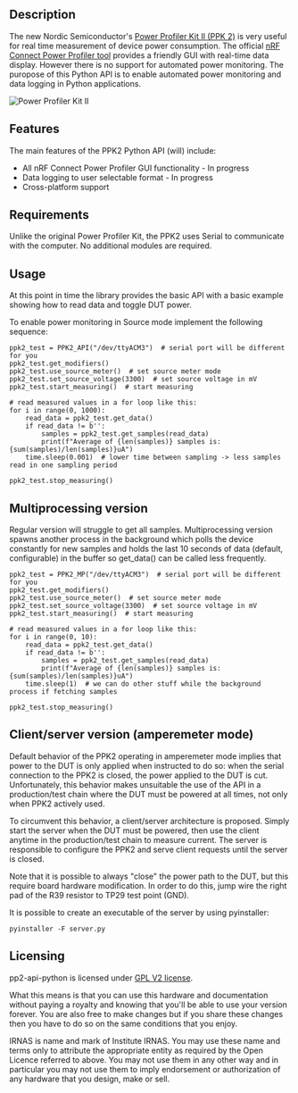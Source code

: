 ## Description
The new Nordic Semiconductor's [Power Profiler Kit II (PPK 2)](https://www.nordicsemi.com/Software-and-tools/Development-Tools/Power-Profiler-Kit-2) is very useful for real time measurement of device power consumption. The official [nRF Connect Power Profiler tool](https://github.com/NordicSemiconductor/pc-nrfconnect-ppk) provides a friendly GUI with real-time data display. However there is no support for automated power monitoring. The puropose of this Python API is to enable automated power monitoring and data logging in Python applications.

![Power Profiler Kit II](https://github.com/IRNAS/ppk2-api-python/blob/master/images/power-profiler-kit-II.jpg)

## Features
The main features of the PPK2 Python API (will) include:
* All nRF Connect Power Profiler GUI functionality - In progress
* Data logging to user selectable format - In progress
* Cross-platform support

## Requirements
Unlike the original Power Profiler Kit, the PPK2 uses Serial to communicate with the computer. No additional modules are required.

## Usage
At this point in time the library provides the basic API with a basic example showing how to read data and toggle DUT power.

To enable power monitoring in Source mode implement the following sequence:
```
ppk2_test = PPK2_API("/dev/ttyACM3")  # serial port will be different for you
ppk2_test.get_modifiers()
ppk2_test.use_source_meter()  # set source meter mode
ppk2_test.set_source_voltage(3300)  # set source voltage in mV
ppk2_test.start_measuring()  # start measuring

# read measured values in a for loop like this:
for i in range(0, 1000):
    read_data = ppk2_test.get_data()
    if read_data != b'':
        samples = ppk2_test.get_samples(read_data)
        print(f"Average of {len(samples)} samples is: {sum(samples)/len(samples)}uA")
    time.sleep(0.001)  # lower time between sampling -> less samples read in one sampling period
    
ppk2_test.stop_measuring()
```

## Multiprocessing version
Regular version will struggle to get all samples. Multiprocessing version spawns another process in the background which polls the device constantly for new samples and holds the last 10 seconds of data (default, configurable) in the buffer so get_data() can be called less frequently.

```
ppk2_test = PPK2_MP("/dev/ttyACM3")  # serial port will be different for you
ppk2_test.get_modifiers()
ppk2_test.use_source_meter()  # set source meter mode
ppk2_test.set_source_voltage(3300)  # set source voltage in mV
ppk2_test.start_measuring()  # start measuring

# read measured values in a for loop like this:
for i in range(0, 10):
    read_data = ppk2_test.get_data()
    if read_data != b'':
        samples = ppk2_test.get_samples(read_data)
        print(f"Average of {len(samples)} samples is: {sum(samples)/len(samples)}uA")
    time.sleep(1)  # we can do other stuff while the background process if fetching samples

ppk2_test.stop_measuring()

```

## Client/server version (amperemeter mode)
Default behavior of the PPK2 operating in amperemeter mode implies that power to the DUT is only applied when instructed to do so: when the serial connection to the PPK2 is closed, the power applied to the DUT is cut. 
Unfortunately, this behavior makes unsuitable the use of the API in a production/test chain where the DUT must be powered at all times, not only when PPK2 actively used.

To circumvent this behavior, a client/server architecture is proposed. Simply start the server when the DUT must be powered, then use the client anytime in the production/test chain to measure current. The server is responsible to configure the PPK2 and serve client requests until the server is closed.

Note that it is possible to always "close" the power path to the DUT, but this require board hardware modification. In order to do this, jump wire the right pad of the R39 resistor to TP29 test point (GND).

It is possible to create an executable of the server by using pyinstaller:

```
pyinstaller -F server.py

```

## Licensing
pp2-api-python is licensed under [GPL V2 license](https://www.gnu.org/licenses/old-licenses/gpl-2.0.en.html).

What this means is that you can use this hardware and documentation without paying a royalty and knowing that you'll be able to use your version forever. You are also free to make changes but if you share these changes then you have to do so on the same conditions that you enjoy.

IRNAS is name and mark of Institute IRNAS. You may use these name and terms only to attribute the appropriate entity as required by the Open Licence referred to above. You may not use them in any other way and in particular you may not use them to imply endorsement or authorization of any hardware that you design, make or sell.
